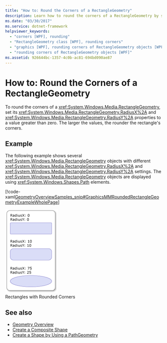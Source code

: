 ```yaml
---
title: "How to: Round the Corners of a RectangleGeometry"
description: Learn how to round the corners of a RectangleGeometry by setting its RadiusX and RadiusY properties to a value greater than zero.
ms.date: "03/30/2017"
ms.service: dotnet-framework
helpviewer_keywords: 
  - "corners [WPF], rounding"
  - "RectangleGeometry class [WPF], rounding corners"
  - "graphics [WPF], rounding corners of RectangleGeometry objects [WPF]"
  - "rounding corners of RectangleGeometry objects [WPF]"
ms.assetid: 926644bc-1357-4c0b-ac81-694bd090ae87
---
```

# How to: Round the Corners of a RectangleGeometry

To round the corners of a <xref:System.Windows.Media.RectangleGeometry>, set its <xref:System.Windows.Media.RectangleGeometry.RadiusX%2A> and <xref:System.Windows.Media.RectangleGeometry.RadiusY%2A> properties to a value greater than zero. The larger the values, the rounder the rectangle's corners.  
  
## Example  

The following example shows several <xref:System.Windows.Media.RectangleGeometry> objects with different <xref:System.Windows.Media.RectangleGeometry.RadiusX%2A> and <xref:System.Windows.Media.RectangleGeometry.RadiusY%2A> settings. The <xref:System.Windows.Media.RectangleGeometry> objects are displayed using <xref:System.Windows.Shapes.Path> elements.  
  
[!code-xaml[GeometryOverviewSamples_snip#GraphicsMMRoundedRectangleGeometryExampleWholePage](~/samples/snippets/csharp/VS_Snippets_Wpf/GeometryOverviewSamples_snip/CS/RectangleGeometryRoundedCornerExample.xaml#graphicsmmroundedrectanglegeometryexamplewholepage)]  
  
![Rectangles with different RadiusX&#47;RadiusY settings](./media/graphicsmm-rounded.png "graphicsmm_rounded")  
Rectangles with Rounded Corners  
  
## See also

- [Geometry Overview](geometry-overview.md)
- [Create a Composite Shape](how-to-create-a-composite-shape.md)
- [Create a Shape by Using a PathGeometry](how-to-create-a-shape-by-using-a-pathgeometry.md)
